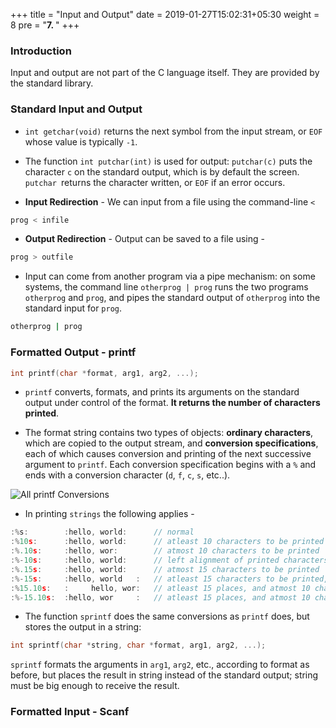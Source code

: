 +++
title = "Input and Output"
date =  2019-01-27T15:02:31+05:30
weight = 8
pre = "<b>7. </b>"
+++

### Introduction
Input and output are not part of the C language itself. They are provided by the standard library.

### Standard Input and Output

- `int getchar(void)` returns the next symbol from the input stream, or `EOF` whose value is typically `-1`.

- The function `int putchar(int)` is used for output: `putchar(c)` puts the character `c` on the standard output, which is by default the screen. `putchar `returns the character written, or `EOF` if an error occurs.

- **Input Redirection** - We can input from a file using the command-line `<`

```bash
prog < infile
```
- **Output Redirection** - Output can be saved to a file using -

```bash
prog > outfile
``` 
- Input can come from another program via a pipe mechanism: on some systems, the command line `otherprog | prog` runs the two programs `otherprog` and `prog`, and pipes the standard output of `otherprog` into the standard input for `prog`.

```bash
otherprog | prog 
```

### Formatted Output - printf 
```c
int printf(char *format, arg1, arg2, ...);
```
- `printf` converts, formats, and prints its arguments on the standard output under control of the format. **It returns the number of characters printed**.

- The format string contains two types of objects: **ordinary characters**, which are copied to the output stream, and **conversion specifications**, each of which causes conversion and printing of the next successive argument to `printf`. Each conversion specification begins with a `%` and ends with a conversion character (`d`, `f`, `c`, `s`, etc..).

![All printf Conversions](/img/printf_conv.png)

- In printing `strings` the following applies -

```c
:%s: 		:hello, world:		// normal
:%10s: 		:hello, world:		// atleast 10 characters to be printed
:%.10s: 	:hello, wor:		// atmost 10 characters to be printed
:%-10s: 	:hello, world:		// left alignment of printed characters
:%.15s: 	:hello, world:		// atmost 15 characters to be printed
:%-15s:		:hello, world   :	// atleast 15 characters to be printed, padding required on the right
:%15.10s: 	:     hello, wor:	// atleast 15 places, and atmost 10 characters 
:%-15.10s: 	:hello, wor     :	// atleast 15 places, and atmost 10 characters, left aligned
```

- The function `sprintf` does the same conversions as `printf` does, but stores the output in a string:

```c
int sprintf(char *string, char *format, arg1, arg2, ...);
```
`sprintf` formats the arguments in `arg1`, `arg2`, etc., according to format as before, but places the result in string instead of the standard output; string must be big enough to receive the result.

### Formatted Input - Scanf
